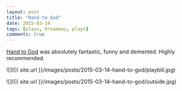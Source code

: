 ```yaml
---
layout: post
title: "Hand to God"
date: 2015-03-14
tags: [plays, broadway, plays]
comments: true
---
```

[Hand to God](http://handtogodbroadway.com) was absolutely fantastic, funny and demented. Highly recommended.

![]({{ site.url }}/images/posts/2015-03-14-hand-to-god/playbill.jpg)

![]({{ site.url }}/images/posts/2015-03-14-hand-to-god/outside.jpg)

